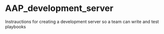 # AAP_development_server
Instrauctions for creating a development server so a team can write and test playbooks
